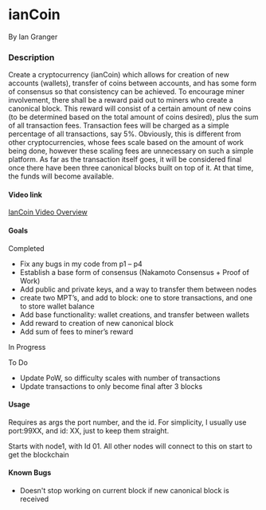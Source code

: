# ianCoin
By Ian Granger

### Description ###
Create a cryptocurrency (ianCoin) which allows for creation of new accounts (wallets), transfer of coins between accounts, and has some form of consensus so that consistency can be achieved. To encourage miner involvement, there shall be a reward paid out to miners who create a canonical block. This reward will consist of a certain amount of new coins (to be determined based on the total amount of coins desired), plus the sum of all transaction fees. Transaction fees will be charged as a simple percentage of all transactions, say 5%. Obviously, this is different from other cryptocurrencies, whose fees scale based on the amount of work being done, however these scaling fees are unnecessary on such a simple platform. As far as the transaction itself goes, it will be considered final once there have been three canonical blocks built on top of it. At that time, the funds will become available.

#### Video link ####

[IanCoin Video Overview](https://youtu.be/jetXXRv-OMI "IanCoin")


#### Goals ####
Completed
* Fix any bugs in my code from p1 – p4
* Establish a base form of consensus (Nakamoto Consensus + Proof of Work)
* Add public and private keys, and a way to transfer them between nodes
* create two MPT’s, and add to block: one to store transactions, and one to store wallet balance
* Add base functionality: wallet creations, and transfer between wallets
* Add reward to creation of new canonical block
* Add sum of fees to miner’s reward

In Progress


To Do
* Update PoW, so difficulty scales with number of transactions
* Update transactions to only become final after 3 blocks



#### Usage ####
Requires as args the port number, and the id. For simplicity, I usually use port:99XX, and id: XX, just to keep them straight.

Starts with node1, with Id 01. All other nodes will connect to this on start to get the blockchain

#### Known Bugs ####
* Doesn't stop working on current block if new canonical block is received
